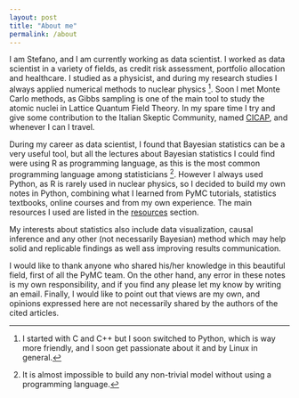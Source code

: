 ```yaml
---
layout: post
title: "About me"
permalink: /about
---
```

I am Stefano, and I am currently working as data scientist.
I worked as data scientist in a variety of fields, as credit risk assessment, portfolio allocation and healthcare.
I studied as a physicist, and during my research studies I always applied numerical methods to nuclear physics [^2].
Soon I met Monte Carlo methods, as Gibbs sampling is one of the main tool to study the atomic nuclei in Lattice Quantum Field Theory.
In my spare time I try and give some contribution to the Italian Skeptic Community, named [CICAP](https://cicap.org), and whenever I can I travel.

During my career as data scientist, I found that Bayesian statistics can be a very useful tool, but all the lectures about Bayesian statistics
I could find were using R as programming language, as this is the most common programming language among statisticians [^1].
However I always used Python, as R is rarely used in nuclear physics, so I decided to build my own notes in Python,
combining what I learned from PyMC tutorials, statistics textbooks, online courses and from my own experience.
The main resources I used are listed in the [resources](/links) section.

My interests about statistics also include data visualization, causal inference and any other (not necessarily Bayesian) method which may help 
solid and replicable findings as well ass improving results communication.

I would like to thank anyone who shared his/her knowledge in this beautiful field, first of all the PyMC team. 
On the other hand, any error in these notes is my own responsibility, and if you find any please let my know by writing an email.
Finally, I would like to point out that views are my own, and opinions expressed here are not necessarily shared by the authors
of the cited articles.

[^1]: It is almost impossible to build any non-trivial model without using a programming language.
[^2]: I started with C and C++ but I soon switched to Python, which is way more friendly, and I soon get passionate about it and by Linux in general.
